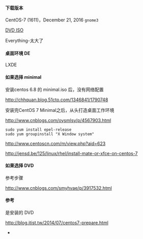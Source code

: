 

#### 下载版本

CentOS-7 (1611)，December 21, 2016 `gnome3`

[DVD ISO](https://www.centos.org/download/)

Everything-太大了

#### 桌面环境 DE

LXDE

#### 如果选择 minimal

安装centos 6.8 的 minimal.iso 后，没有网络配置

http://chhquan.blog.51cto.com/1346841/1790748

安装完CentOS 7 Minimal之后，从头打造桌面工作环境

http://www.cnblogs.com/oysmlsy/p/4567903.html

```
sudo yum install epel-release
sudo yum groupinstall "X Window system"
```
http://www.centoscn.com/m/view.php?aid=623

http://jensd.be/125/linux/rhel/install-mate-or-xfce-on-centos-7

#### 如果选择 DVD

参考步骤

http://www.cnblogs.com/smyhvae/p/3917532.html

#### 参考

是安装的 DVD

http://blog.itist.tw/2014/07/centos7-prepare.html

-
